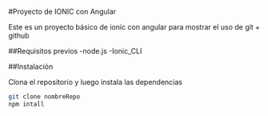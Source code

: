 #Proyecto de IONIC con Angular

Este es un proyecto básico de ionic con angular para mostrar el uso de git + github

##Requisitos previos
-node.js
-Ionic_CLI

##Instalación

Clona el repositorio y luego instala las dependencias
```bash
git clone nombreRepo
npm intall























